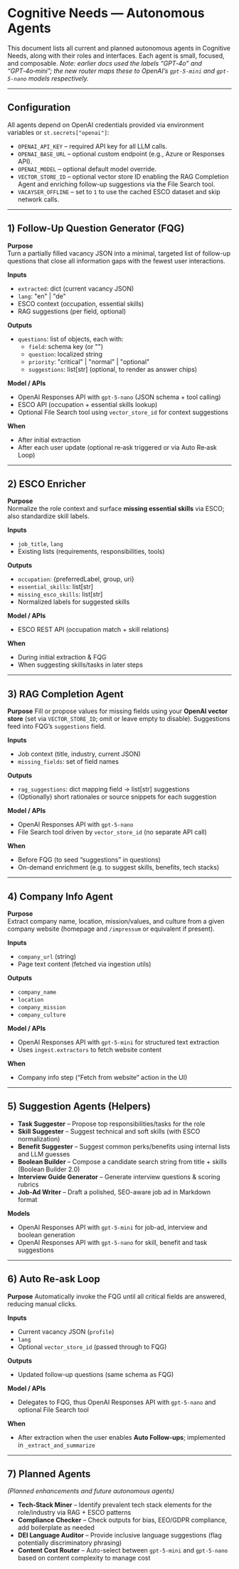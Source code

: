 # Cognitive Needs — Autonomous Agents

This document lists all current and planned autonomous agents in Cognitive Needs, along with their roles and interfaces. Each agent is small, focused, and composable. *Note: earlier docs used the labels “GPT‑4o” and “GPT‑4o‑mini”; the new router maps these to OpenAI’s `gpt-5-mini` and `gpt-5-nano` models respectively.*

---

## Configuration

All agents depend on OpenAI credentials provided via environment variables or
`st.secrets["openai"]`:

- `OPENAI_API_KEY` – required API key for all LLM calls.
- `OPENAI_BASE_URL` – optional custom endpoint (e.g., Azure or Responses API).
- `OPENAI_MODEL` – optional default model override.
- `VECTOR_STORE_ID` – optional vector store ID enabling the RAG Completion Agent
  and enriching follow-up suggestions via the File Search tool.
- `VACAYSER_OFFLINE` – set to `1` to use the cached ESCO dataset and skip
  network calls.

---

## 1) Follow‑Up Question Generator (FQG)

**Purpose**  
Turn a partially filled vacancy JSON into a minimal, targeted list of follow-up questions that close all information gaps with the fewest user interactions.

**Inputs**  
- `extracted`: dict (current vacancy JSON)  
- `lang`: "en" | "de"  
- ESCO context (occupation, essential skills)  
- RAG suggestions (per field, optional)

**Outputs**  
- `questions`: list of objects, each with:  
  - `field`: schema key (or "")  
  - `question`: localized string  
  - `priority`: "critical" | "normal" | "optional"  
  - `suggestions`: list[str] (optional, to render as answer chips)

**Model / APIs**
- OpenAI Responses API with `gpt-5-nano` (JSON schema + tool calling)
- ESCO API (occupation + essential skills lookup)
- Optional File Search tool using `vector_store_id` for context suggestions

**When**
- After initial extraction
- After each user update (optional re‑ask triggered or via Auto Re‑ask Loop)

---

## 2) ESCO Enricher

**Purpose**  
Normalize the role context and surface **missing essential skills** via ESCO; also standardize skill labels.

**Inputs**  
- `job_title`, `lang`  
- Existing lists (requirements, responsibilities, tools)

**Outputs**  
- `occupation`: {preferredLabel, group, uri}  
- `essential_skills`: list[str]  
- `missing_esco_skills`: list[str]  
- Normalized labels for suggested skills

**Model / APIs**  
- ESCO REST API (occupation match + skill relations)

**When**  
- During initial extraction & FQG  
- When suggesting skills/tasks in later steps

---

## 3) RAG Completion Agent

**Purpose**
Fill or propose values for missing fields using your **OpenAI vector store** (set via `VECTOR_STORE_ID`; omit or leave empty to disable). Suggestions feed into FQG’s `suggestions` field.

**Inputs**  
- Job context (title, industry, current JSON)  
- `missing_fields`: set of field names

**Outputs**  
- `rag_suggestions`: dict mapping field -> list[str] suggestions  
- (Optionally) short rationales or source snippets for each suggestion

**Model / APIs**
- OpenAI Responses API with `gpt-5-nano`
- File Search tool driven by `vector_store_id` (no separate API call)

**When**  
- Before FQG (to seed “suggestions” in questions)  
- On-demand enrichment (e.g. to suggest skills, benefits, tech stacks)

---

## 4) Company Info Agent

**Purpose**  
Extract company name, location, mission/values, and culture from a given company website (homepage and `/impressum` or equivalent if present).

**Inputs**  
- `company_url` (string)  
- Page text content (fetched via ingestion utils)

**Outputs**  
- `company_name`  
- `location`  
- `company_mission`  
- `company_culture`

**Model / APIs**
- OpenAI Responses API with `gpt-5-mini` for structured text extraction
- Uses `ingest.extractors` to fetch website content

**When**
- Company info step (“Fetch from website” action in the UI)

---

## 5) Suggestion Agents (Helpers)

- **Task Suggester** – Propose top responsibilities/tasks for the role
- **Skill Suggester** – Suggest technical and soft skills (with ESCO normalization)
- **Benefit Suggester** – Suggest common perks/benefits using internal lists and LLM guesses
- **Boolean Builder** – Compose a candidate search string from title + skills (Boolean Builder 2.0)
- **Interview Guide Generator** – Generate interview questions & scoring rubrics
- **Job‑Ad Writer** – Draft a polished, SEO-aware job ad in Markdown format

**Models**
- OpenAI Responses API with `gpt-5-mini` for job-ad, interview and boolean generation
- OpenAI Responses API with `gpt-5-nano` for skill, benefit and task suggestions

---

## 6) Auto Re‑ask Loop

**Purpose**
Automatically invoke the FQG until all critical fields are answered, reducing manual clicks.

**Inputs**
- Current vacancy JSON (`profile`)
- `lang`
- Optional `vector_store_id` (passed through to FQG)

**Outputs**
- Updated follow-up questions (same schema as FQG)

**Model / APIs**
- Delegates to FQG, thus OpenAI Responses API with `gpt-5-nano` and optional File Search tool

**When**
- After extraction when the user enables **Auto Follow-ups**; implemented in `_extract_and_summarize`

---

## 7) Planned Agents

*(Planned enhancements and future autonomous agents)*

- **Tech‑Stack Miner** – Identify prevalent tech stack elements for the role/industry via RAG + ESCO patterns
- **Compliance Checker** – Check outputs for bias, EEO/GDPR compliance, add boilerplate as needed
- **DEI Language Auditor** – Provide inclusive language suggestions (flag potentially discriminatory phrasing)
- **Content Cost Router** – Auto-select between `gpt-5-mini` and `gpt-5-nano` based on content complexity to manage cost
